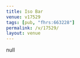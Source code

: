 ```yaml
---
title: Iso Bar
venue: v17529
tags: [pub, "fhrs:663228"]
permalink: /v/17529/
layout: venue
---
```

null